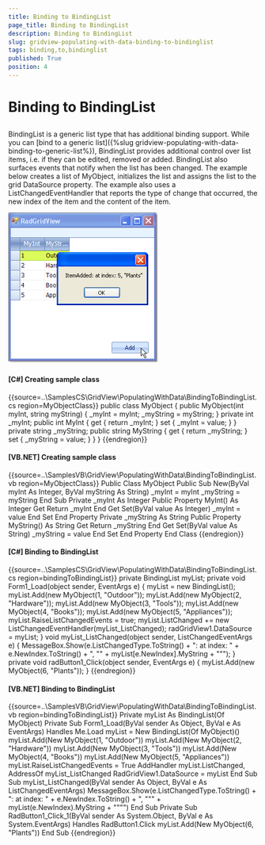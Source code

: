 ```yaml
---
title: Binding to BindingList
page_title: Binding to BindingList
description: Binding to BindingList
slug: gridview-populating-with-data-binding-to-bindinglist
tags: binding,to,bindinglist
published: True
position: 4
---
```


# Binding to BindingList



## 

BindingList is a generic list type that has additional binding support. While you can [bind to a generic list]({%slug gridview-populating-with-data-binding-to-generic-list%}), BindingList provides additional control over list items, i.e. if they can be edited, removed or added. BindingList also surfaces events that notify when the list has been changed. The example below creates a list of MyObject, initializes the list and assigns the list to the grid DataSource property. The example also uses a ListChangedEventHandler that reports the type of change that occurred, the new index of the item and the content of the item.

![gridview-populating-with-data-binding-to-bindinglist 001](images/gridview-populating-with-data-binding-to-bindinglist001.png)

#### __[C#] Creating sample class__

{{source=..\SamplesCS\GridView\PopulatingWithData\BindingToBindingList.cs region=MyObjectClass}}
	        public class MyObject
	        {
	            public MyObject(int myInt, string myString)
	            {
	                _myInt = myInt;
	                _myString = myString;
	            }
	            private int _myInt;
	            public int MyInt
	            {
	                get { return _myInt; }
	                set { _myInt = value; }
	            }
	            private string _myString;
	            public string MyString
	            {
	                get { return _myString; }
	                set { _myString = value; }
	            }
	        }
	{{endregion}}



#### __[VB.NET] Creating sample class__

{{source=..\SamplesVB\GridView\PopulatingWithData\BindingToBindingList.vb region=MyObjectClass}}
	    Public Class MyObject
	        Public Sub New(ByVal myInt As Integer, ByVal myString As String)
	            _myInt = myInt
	            _myString = myString
	        End Sub
	        Private _myInt As Integer
	        Public Property MyInt() As Integer
	            Get
	                Return _myInt
	            End Get
	            Set(ByVal value As Integer)
	                _myInt = value
	            End Set
	        End Property
	        Private _myString As String
	        Public Property MyString() As String
	            Get
	                Return _myString
	            End Get
	            Set(ByVal value As String)
	                _myString = value
	            End Set
	        End Property
	    End Class
	{{endregion}}



#### __[C#] Binding to BindingList__

{{source=..\SamplesCS\GridView\PopulatingWithData\BindingToBindingList.cs region=bindingToBindingList}}
	        private BindingList<MyObject> myList;
	        private void Form1_Load(object sender, EventArgs e)
	        {
	            myList = new BindingList<MyObject>();
	            myList.Add(new MyObject(1, "Outdoor"));
	            myList.Add(new MyObject(2, "Hardware"));
	            myList.Add(new MyObject(3, "Tools"));
	            myList.Add(new MyObject(4, "Books"));
	            myList.Add(new MyObject(5, "Appliances"));
	            myList.RaiseListChangedEvents = true;
	            myList.ListChanged += new ListChangedEventHandler(myList_ListChanged);
	            radGridView1.DataSource = myList;
	        }
	        void myList_ListChanged(object sender, ListChangedEventArgs e)
	        {
	            MessageBox.Show(e.ListChangedType.ToString() + ": at index: " + e.NewIndex.ToString() + ", \"" + myList[e.NewIndex].MyString + "\"");
	        }
	        private void radButton1_Click(object sender, EventArgs e)
	        {
	            myList.Add(new MyObject(6, "Plants"));
	        }
	{{endregion}}



#### __[VB.NET] Binding to BindingList__

{{source=..\SamplesVB\GridView\PopulatingWithData\BindingToBindingList.vb region=bindingToBindingList}}
	    Private myList As BindingList(Of MyObject)
	    Private Sub Form1_Load(ByVal sender As Object, ByVal e As EventArgs) Handles Me.Load
	        myList = New BindingList(Of MyObject)()
	        myList.Add(New MyObject(1, "Outdoor"))
	        myList.Add(New MyObject(2, "Hardware"))
	        myList.Add(New MyObject(3, "Tools"))
	        myList.Add(New MyObject(4, "Books"))
	        myList.Add(New MyObject(5, "Appliances"))
	        myList.RaiseListChangedEvents = True
	        AddHandler myList.ListChanged, AddressOf myList_ListChanged
	        RadGridView1.DataSource = myList
	    End Sub
	    Sub myList_ListChanged(ByVal sender As Object, ByVal e As ListChangedEventArgs)
	        MessageBox.Show(e.ListChangedType.ToString() + ": at index: " + e.NewIndex.ToString() + ", """ + myList(e.NewIndex).MyString + """")
	    End Sub
	    Private Sub RadButton1_Click_1(ByVal sender As System.Object, ByVal e As System.EventArgs) Handles RadButton1.Click
	        myList.Add(New MyObject(6, "Plants"))
	    End Sub
	{{endregion}}


